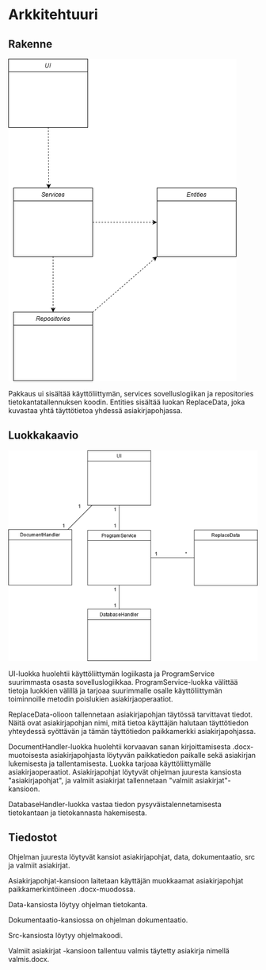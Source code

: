 # Arkkitehtuuri


## Rakenne

![Rakenne](./kuvat/rakenne.png)

Pakkaus ui sisältää käyttöliittymän, services sovelluslogiikan ja repositories tietokantatallennuksen koodin. Entities sisältää luokan ReplaceData, joka kuvastaa yhtä täyttötietoa yhdessä asiakirjapohjassa.


## Luokkakaavio

![Luokkakaavio](./kuvat/luokkakaavio.png)

UI-luokka huolehtii käyttöliittymän logiikasta ja ProgramService suurimmasta osasta sovelluslogiikkaa. ProgramService-luokka välittää tietoja luokkien välillä ja tarjoaa suurimmalle osalle käyttöliittymän toiminnoille metodin poislukien asiakirjaoperaatiot.

ReplaceData-olioon tallennetaan asiakirjapohjan täytössä tarvittavat tiedot. Näitä ovat asiakirjapohjan nimi, mitä tietoa käyttäjän halutaan täyttötiedon yhteydessä syöttävän ja tämän täyttötiedon paikkamerkki asiakirjapohjassa.

DocumentHandler-luokka huolehtii korvaavan sanan kirjoittamisesta .docx-muotoisesta asiakirjapohjasta löytyvän paikkatiedon paikalle sekä asiakirjan lukemisesta ja tallentamisesta. Luokka tarjoaa käyttöliittymälle asiakirjaoperaatiot.
Asiakirjapohjat löytyvät ohjelman juuresta kansiosta "asiakirjapohjat", ja valmiit asiakirjat tallennetaan "valmiit asiakirjat"-kansioon.

DatabaseHandler-luokka vastaa tiedon pysyväistalennetamisesta tietokantaan ja tietokannasta hakemisesta.


## Tiedostot

Ohjelman juuresta löytyvät kansiot asiakirjapohjat, data, dokumentaatio, src ja valmiit asiakirjat.

Asiakirjapohjat-kansioon laitetaan käyttäjän muokkaamat asiakirjapohjat paikkamerkintöineen .docx-muodossa.

Data-kansiosta löytyy ohjelman tietokanta.

Dokumentaatio-kansiossa on ohjelman dokumentaatio.

Src-kansiosta löytyy ohjelmakoodi.

Valmiit asiakirjat -kansioon tallentuu valmis täytetty asiakirja nimellä valmis.docx.

